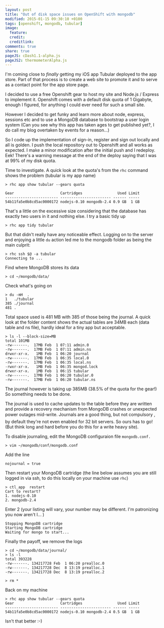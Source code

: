 ```yaml
---
layout: post
title: "Out of disk space issues on OpenShift with mongodb"
modified: 2015-01-15 09:30:10 +0100
tags: [openshift, mongodb, tubular]
image:
  feature: 
  credit: 
  creditlink: 
comments: true
share: true
pageJS: cDash1.1-alpha.js
pageJS2: thermometerAlpha.js
---
```


I'm coming close to _finally_ getting my iOS app Tubular deployed to the app store. Part of that process is to create a web site to promote it and to serve as a contact point for the app store page.

I decided to use a free Openshift gear to host my site and Node.js / Express to implement it. Openshift comes with  a default disk quota of 1 Gigabyte, enough I figured, for anything I could ever need for such a small site.

However I decided to get funky and learn more about node, express, sessions etc and to use a MongoDB database to bootstrap a user login system (Can you see why this app has taken ages to get   published yet?, I do call my blog overtaken by events for a reason...)

So I code up the implementation of sign-in, register and sign out locally and all is golden. I push the local repository out to Openshift and all works as expected. I make a minor modification after the initial push and I redeploy. Eek! There's a warning message at the end of the deploy saying that I was at 99% of my disk quota.

Time to investigate. A quick look at the quota's from the `rhc` command shows the problem (tubular is my app name)


	> rhc app show tubular --gears quota

	Gear                     Cartridges                Used Limit
	------------------------ ----------------------- ------ -----
	54b11fa5e0b8cd5ac0000172 nodejs-0.10 mongodb-2.4 0.9 GB  1 GB

That's a little on the excessive size considering that the database has exactly two users in it and nothing else. I try a basic tidy up

	> rhc app tidy tubular

But that didn't really have any noticeable effect. Logging on to the server and enjoying a little `du` action led me to the mongodb folder as being the main culprit:

	> rhc ssh $@ -a tubular
	Connecting to ...

Find where MongoDB stores its data

	> cd ~/mongodb/data/

Check what's going on

	> du -mH  .
	1	./tubular
	385	./journal
	481	.

Total space used is 481 MB with 385 of those being the journal. A quick look at the folder content shows the actual tables are 34MB each (data table and ns file), hardly ideal for a tiny app but acceptable. 

	> ls -l --block-size=MB
	total 101MB
	-rw-------.  17MB Feb  1 07:11 admin.0
	-rw-------.  17MB Feb  1 07:11 admin.ns
	drwxr-xr-x.   1MB Feb  1 06:20 journal
	-rw-------.  17MB Feb  1 06:35 local.0
	-rw-------.  17MB Feb  1 06:35 local.ns
	-rwxr-xr-x.   1MB Feb  1 06:35 mongod.lock
	drwxr-xr-x.   1MB Feb  1 06:15 tubular
	-rw-------.  17MB Feb  1 06:20 tubular.0
	-rw-------.  17MB Feb  1 06:20 tubular.ns

The journal however is taking up 385MB (38.5% of the quota for the gear!) So something needs to be done.

The journal is used to cache updates to the table before they are written and provide a recovery mechanism from MongoDB crashes or unexpected power outages mid-write. Journals are a good thing&#0153;, but not  compulsory , by default they're not even enabled for 32 bit servers. So ours has to go! (But think long and hard before you do this for a write heavy site).

To disable journaling, edit the MongoDB configuraion file `mongodb.conf.`

	> vim ~/mongodb/conf/mongodb.conf

Add the line

	nojournal = true

Then restart your MongoDB cartridge (the line below assumes you are still logged in via ssh, to do this locally on your machine use `rhc`)

	> ctl_app  restart
	Cart to restart?
	1. nodejs-0.10
	2. mongodb-2.4

Enter 2 (your listing will vary, your number may be different. I'm patronizing you now aren't I... )

	Stopping MongoDB cartridge
	Starting MongoDB cartridge
	Waiting for mongo to start...

Finally the payoff, we remove the logs

	> cd ~/mongodb/data/journal/
	> ls -l
	total 393228
	-rw-------. 134217728 Feb  1 06:20 prealloc.0
	-rw-------. 134217728 Dec  8 13:19 prealloc.1
	-rw-------. 134217728 Dec  8 13:19 prealloc.2

	> rm *

Back on my machine

	> rhc app show tubular --gears quota
	Gear                     Cartridges                Used Limit
	------------------------ ----------------------- ------ -----
	54b11fa5e0b8cd5ac0000172 nodejs-0.10 mongodb-2.4 0.5 GB  1 GB

Isn't that better :-)







